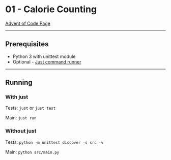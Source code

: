 # 01 - Calorie Counting

[Advent of Code Page](https://adventofcode.com/2022/day/1)

---

## Prerequisites
- Python 3 with unittest module
- Optional - [Just command runner](https://github.com/casey/just)

---

## Running

### With just

Tests: `just` or `just test`

Main: `just run`


### Without just

Tests: `python -m unittest discover -s src -v`

Main: `python src/main.py`
